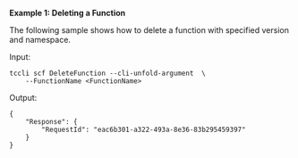 **Example 1: Deleting a Function**

The following sample shows how to delete a function with specified version and namespace.

Input: 

```
tccli scf DeleteFunction --cli-unfold-argument  \
    --FunctionName <FunctionName>
```

Output: 
```
{
    "Response": {
        "RequestId": "eac6b301-a322-493a-8e36-83b295459397"
    }
}
```

